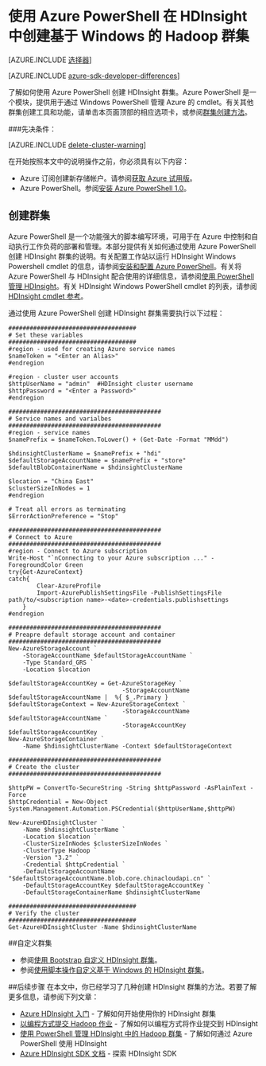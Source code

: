 <properties
   pageTitle="使用 Azure PowerShell 在 HDInsight 中创建基于 Windows 的 Hadoop 群集 | Azure"
   	description="了解如何使用 Azure PowerShell 创建 Azure HDInsight 的群集。"
   services="hdinsight"
   documentationCenter=""
   tags="azure-portal"
   authors="mumian"
   manager="paulettm"
   editor="cgronlun"/>

<tags
   ms.service="hdinsight"
   ms.devlang="na"
   ms.topic="article"
   ms.tgt_pltfrm="na"
   ms.workload="big-data"
   ms.date="08/10/2016"
   wacn.date="11/25/2016"
   ms.author="jgao"/>

# 使用 Azure PowerShell 在 HDInsight 中创建基于 Windows 的 Hadoop 群集

[AZURE.INCLUDE [选择器](../../includes/hdinsight-selector-create-clusters.md)]

[AZURE.INCLUDE [azure-sdk-developer-differences](../../includes/azure-sdk-developer-differences.md)]

了解如何使用 Azure PowerShell 创建 HDInsight 群集。Azure PowerShell 是一个模块，提供用于通过 Windows PowerShell 管理 Azure 的 cmdlet。有关其他群集创建工具和功能，请单击本页面顶部的相应选项卡，或参阅[群集创建方法](/documentation/articles/hdinsight-provision-clusters-v1/#cluster-creation-methods)。


###先决条件：

[AZURE.INCLUDE [delete-cluster-warning](../../includes/hdinsight-delete-cluster-warning.md)]

在开始按照本文中的说明操作之前，你必须具有以下内容：

- Azure 订阅创建新存储帐户。请参阅[获取 Azure 试用版](/pricing/1rmb-trial/)。
- Azure PowerShell。参阅[安装 Azure PowerShell 1.0](/documentation/articles/hdinsight-administer-use-powershell/#install-azure-powershell-10-and-greater)。



## 创建群集
Azure PowerShell 是一个功能强大的脚本编写环境，可用于在 Azure 中控制和自动执行工作负荷的部署和管理。本部分提供有关如何通过使用 Azure PowerShell 创建 HDInsight 群集的说明。有关配置工作站以运行 HDInsight Windows Powershell cmdlet 的信息，请参阅[安装和配置 Azure PowerShell](/documentation/articles/powershell-install-configure/)。有关将 Azure PowerShell 与 HDInsight 配合使用的详细信息，请参阅[使用 PowerShell 管理 HDInsight](/documentation/articles/hdinsight-administer-use-powershell/)。有关 HDInsight Windows PowerShell cmdlet 的列表，请参阅 [HDInsight cmdlet 参考](https://msdn.microsoft.com/zh-cn/library/azure/dn858087.aspx)。


通过使用 Azure PowerShell 创建 HDInsight 群集需要执行以下过程：

    ####################################
    # Set these variables
    ####################################
    #region - used for creating Azure service names
    $nameToken = "<Enter an Alias>" 
    #endregion

    #region - cluster user accounts
    $httpUserName = "admin"  #HDInsight cluster username
    $httpPassword = "<Enter a Password>"
    #endregion

    ###########################################
    # Service names and varialbes
    ###########################################
    #region - service names
    $namePrefix = $nameToken.ToLower() + (Get-Date -Format "MMdd")

    $hdinsightClusterName = $namePrefix + "hdi"
    $defaultStorageAccountName = $namePrefix + "store"
    $defaultBlobContainerName = $hdinsightClusterName

    $location = "China East"
    $clusterSizeInNodes = 1
    #endregion

    # Treat all errors as terminating
    $ErrorActionPreference = "Stop"

    ###########################################
    # Connect to Azure
    ###########################################
    #region - Connect to Azure subscription
    Write-Host "`nConnecting to your Azure subscription ..." -ForegroundColor Green
    try{Get-AzureContext}
    catch{
			Clear-AzureProfile
			Import-AzurePublishSettingsFile -PublishSettingsFile path/to/<subscription name>-<date>-credentials.publishsettings
		}
    #endregion

    ###########################################
    # Preapre default storage account and container
    ###########################################
    New-AzureStorageAccount `
        -StorageAccountName $defaultStorageAccountName `
        -Type Standard_GRS `
        -Location $location

    $defaultStorageAccountKey = Get-AzureStorageKey `
                                    -StorageAccountName $defaultStorageAccountName |  %{ $_.Primary }
    $defaultStorageContext = New-AzureStorageContext `
                                    -StorageAccountName $defaultStorageAccountName `
                                    -StorageAccountKey $defaultStorageAccountKey
    New-AzureStorageContainer `
        -Name $hdinsightClusterName -Context $defaultStorageContext

    ###########################################
    # Create the cluster
    ###########################################

    $httpPW = ConvertTo-SecureString -String $httpPassword -AsPlainText -Force
    $httpCredential = New-Object System.Management.Automation.PSCredential($httpUserName,$httpPW)

    New-AzureHDInsightCluster `
        -Name $hdinsightClusterName `
        -Location $location `
        -ClusterSizeInNodes $clusterSizeInNodes `
        -ClusterType Hadoop `
        -Version "3.2" `
        -Credential $httpCredential `
        -DefaultStorageAccountName "$defaultStorageAccountName.blob.core.chinacloudapi.cn" `
        -DefaultStorageAccountKey $defaultStorageAccountKey `
        -DefaultStorageContainerName $hdinsightClusterName 

    ####################################
    # Verify the cluster
    ####################################
    Get-AzureHDInsightCluster -Name $hdinsightClusterName 

##自定义群集

- 参阅[使用 Bootstrap 自定义 HDInsight 群集](/documentation/articles/hdinsight-hadoop-customize-cluster-bootstrap/#use-azure-powershell)。
- 参阅[使用脚本操作自定义基于 Windows 的 HDInsight 群集](/documentation/articles/hdinsight-hadoop-customize-cluster-v1/#call-scripts-using-azure-powershell)。


##后续步骤
在本文中，你已经学习了几种创建 HDInsight 群集的方法。若要了解更多信息，请参阅下列文章：

* [Azure HDInsight 入门](/documentation/articles/hdinsight-hadoop-tutorial-get-started-windows-v1/) - 了解如何开始使用你的 HDInsight 群集
* [以编程方式提交 Hadoop 作业](/documentation/articles/hdinsight-submit-hadoop-jobs-programmatically/) - 了解如何以编程方式将作业提交到 HDInsight
* [使用 PowerShell 管理 HDInsight 中的 Hadoop 群集](/documentation/articles/hdinsight-administer-use-powershell/) - 了解如何通过 Azure PowerShell 使用 HDInsight
* [Azure HDInsight SDK 文档][hdinsight-sdk-documentation] - 探索 HDInsight SDK




[hdinsight-sdk-documentation]: http://msdn.microsoft.com/zh-cn/library/dn479185.aspx
[azure-preview-portal]: https://manage.windowsazure.cn
[connectionmanager]: http://msdn.microsoft.com/zh-cn/library/mt146773(v=sql.120).aspx
[ssispack]: http://msdn.microsoft.com/zh-cn/library/mt146770(v=sql.120).aspx
[ssisclustercreate]: http://msdn.microsoft.com/zh-cn/library/mt146774(v=sql.120).aspx
[ssisclusterdelete]: http://msdn.microsoft.com/zh-cn/library/mt146778(v=sql.120).aspx

<!---HONumber=Mooncake_0215_2016-->